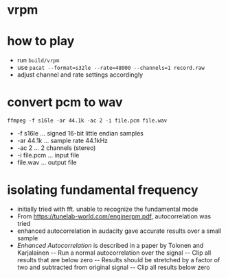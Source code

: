 # vrpm

# how to play

- run `build/vrpm`
- use `pacat --format=s32le --rate=48000 --channels=1 record.raw`
- adjust channel and rate settings accordingly

# convert pcm to wav

`ffmpeg -f s16le -ar 44.1k -ac 2 -i file.pcm file.wav`

- -f s16le … signed 16-bit little endian samples
- -ar 44.1k … sample rate 44.1kHz
- -ac 2 … 2 channels (stereo)
- -i file.pcm … input file
- file.wav … output file

# isolating fundamental frequency

- initially tried with fft. unable to recognize the fundamental mode
- From https://tunelab-world.com/enginerpm.pdf, autocorrelation was tried
- enhanced autocorrelation in audacity gave accurate results over a small sample
- *Enhanced Autocorrelation* is described in a paper by Tolonen and Karjalainen
-- Run a normal autocorrelation over the signal
-- Clip all results that are below zero
-- Results should be stretched by a factor of two and subtracted from original signal
-- Clip all results below zero

